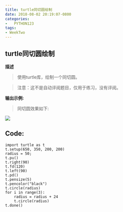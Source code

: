 ```yaml
---
title: turtle同切圆绘制
date: 2018-08-02 20:19:07-0800
categories:
-   PYTHON123
tags:
- WeekTwo
---
```

## turtle同切圆绘制
**描述**
>使用turtle库，绘制一个同切圆。  

>注意：这不是自动评阅题目，仅用于练习，没有评阅。  

**输出示例:**  
>同切圆效果如下:  

![](https://python123.io/images/ea/6a/1a090d50cd5fa0785df238d711bf.png "")  

## Code:  

``` 
import turtle as t
t.setup(650, 350, 200, 200)
radius = 50;
t.pu()
t.right(90)
t.fd(120)
t.left(90)
t.pd()
t.pensize(5)
t.pencolor("black")
t.circle(radius)
for i in range(3):
    radius = radius + 24
    t.circle(radius)
t.done()


```
